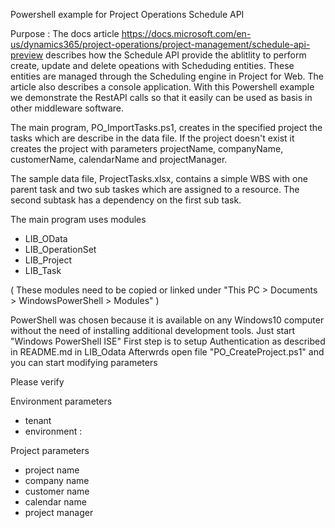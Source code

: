 Powershell example for Project Operations Schedule API

Purpose : The docs article https://docs.microsoft.com/en-us/dynamics365/project-operations/project-management/schedule-api-preview describes how the Schedule API provide the ablitlity to perform create, update and delete opeations with Scheduding entities. These entities are managed through the Scheduling engine in Project for Web. 
The article also describes a console application.
With this Powershell example we demonstrate the RestAPI calls so that it easily can be used as basis in other middleware software. 

The main program, PO_ImportTasks.ps1, creates in the specified project the tasks which are describe in the data file. If the project doesn't exist it creates the project with parameters projectName, companyName, customerName, calendarName and projectManager.

The sample data file, ProjectTasks.xlsx, contains a simple WBS with one parent task and two sub taskes which are assigned to a resource. The second subtask has a dependency on the first sub task. 

The main program uses modules 
  * LIB_OData
  * LIB_OperationSet
  * LIB_Project
  * LIB_Task

( These modules need to be copied or linked under "This PC > Documents > WindowsPowerShell > Modules" )

PowerShell was chosen because it is available on any Windows10 computer without the need of installing additional development tools.
Just start "Windows PowerShell ISE" 
First step is to setup Authentication as described in README.md in LIB_Odata
Afterwrds open file "PO_CreateProject.ps1" and you can start modifying parameters 

Please verify 

Environment parameters
 * tenant
 * environment : 

Project parameters
 * project name
 * company name
 * customer name 
 * calendar name
 * project manager
